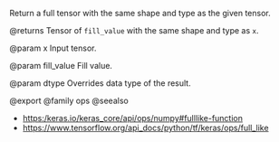 Return a full tensor with the same shape and type as the given tensor.

@returns
    Tensor of `fill_value` with the same shape and type as `x`.

@param x
Input tensor.

@param fill_value
Fill value.

@param dtype
Overrides data type of the result.

@export
@family ops
@seealso
+ <https:/keras.io/keras_core/api/ops/numpy#fulllike-function>
+ <https://www.tensorflow.org/api_docs/python/tf/keras/ops/full_like>
